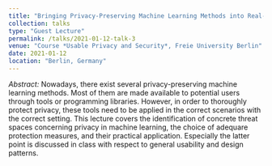 ```yaml
---
title: "Bringing Privacy-Preserving Machine Learning Methods into Real-World Use"
collection: talks
type: "Guest Lecture"
permalink: /talks/2021-01-12-talk-3
venue: "Course *Usable Privacy and Security*, Freie University Berlin"
date: 2021-01-12
location: "Berlin, Germany"
---
```


*Abstract:* Nowadays, there exist several privacy-preserving machine learning methods. 
Most of them are made available to potential users through tools or programming libraries. 
However, in order to thoroughly protect privacy, these tools need to be applied in the correct scenarios with the correct setting.
This lecture covers the identification of concrete threat spaces concerning privacy in machine learning, the choice of adequare protection measures, and their practical application.
Especially the latter point is discussed in class with respect to general usability and design patterns.
